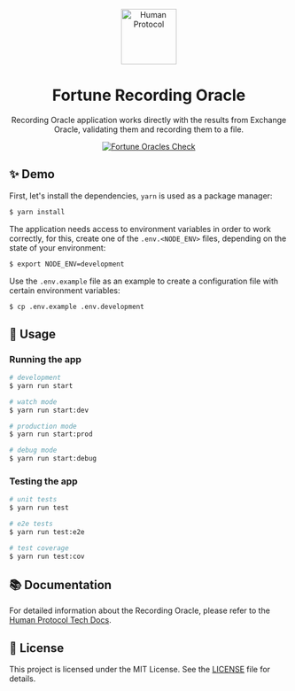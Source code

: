 <p align="center">
  <a href="https://www.humanprotocol.org/" target="blank"><img src="https://s2.coinmarketcap.com/static/img/coins/64x64/10347.png" width="100" alt="Human Protocol" /></a>
</p>

[circleci-image]: https://img.shields.io/circleci/build/github/nestjs/nest/master?token=abc123def456
[circleci-url]: https://circleci.com/gh/nestjs/nest

<h1 align="center">Fortune Recording Oracle</h1>
  <p align="center">Recording Oracle application works directly with the results from Exchange Oracle, validating them and recording them to a file.</p>

<p align="center">
  <a href="https://github.com/humanprotocol/human-protocol/actions/workflows/ci-test-fortune.yaml">
    <img src="https://github.com/humanprotocol/human-protocol/actions/workflows/ci-test-fortune.yaml/badge.svg?branch=main" alt="Fortune Oracles Check">
  </a>
</p>

</p>

## ✨ Demo

First, let's install the dependencies, `yarn` is used as a package manager:

```bash
$ yarn install
```

The application needs access to environment variables in order to work correctly, for this, create one of the `.env.<NODE_ENV>` files, depending on the state of your environment:

```bash
$ export NODE_ENV=development
```

Use the `.env.example` file as an example to create a configuration file with certain environment variables:

```bash
$ cp .env.example .env.development
```

## 🚀 Usage

### Running the app

```bash
# development
$ yarn run start

# watch mode
$ yarn run start:dev

# production mode
$ yarn run start:prod

# debug mode
$ yarn run start:debug
```

### Testing the app

```bash
# unit tests
$ yarn run test

# e2e tests
$ yarn run test:e2e

# test coverage
$ yarn run test:cov
```

## 📚 Documentation

For detailed information about the Recording Oracle, please refer to the [Human Protocol Tech Docs](https://human-protocol.gitbook.io/hub/human-tech-docs/architecture/components/recording-oracle).

## 📝 License

This project is licensed under the MIT License. See the [LICENSE](https://github.com/humanprotocol/human-protocol/blob/main/LICENSE) file for details.
